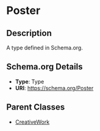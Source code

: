 # Poster

## Description
A type defined in Schema.org.

## Schema.org Details
- **Type**: Type
- **URI**: https://schema.org/Poster

## Parent Classes
- [CreativeWork](../CreativeWork.md)



